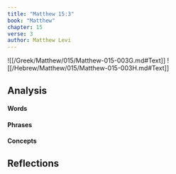 ```yaml
---
title: "Matthew 15:3"
book: "Matthew"
chapter: 15
verse: 3
author: Matthew Levi
---
```

![[/Greek/Matthew/015/Matthew-015-003G.md#Text]]
![[/Hebrew/Matthew/015/Matthew-015-003H.md#Text]]

## Analysis

#### Words

#### Phrases

#### Concepts

## Reflections
